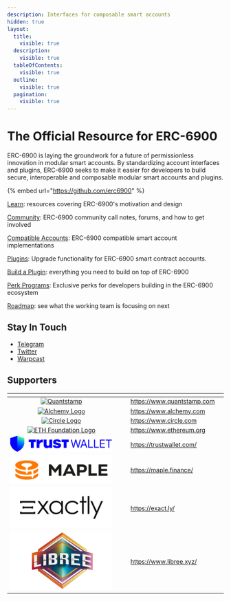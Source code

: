 ```yaml
---
description: Interfaces for composable smart accounts
hidden: true
layout:
  title:
    visible: true
  description:
    visible: true
  tableOfContents:
    visible: true
  outline:
    visible: true
  pagination:
    visible: true
---
```


# The Official Resource for ERC-6900

ERC-6900 is laying the groundwork for a future of permissionless innovation in modular smart accounts. By standardizing account interfaces and plugins, ERC-6900 seeks to make it easier for developers to build secure, interoperable and composable modular smart accounts and plugins.

{% embed url="https://github.com/erc6900" %}

[Learn](learn/): resources covering ERC-6900's motivation and design

[Community](community.md): ERC-6900 community call notes, forums, and how to get involved

[Compatible Accounts](compatible-accounts.md): ERC-6900 compatible smart account implementations

[Plugins](plugins/): Upgrade functionality for ERC-6900 smart contract accounts.

[Build a Plugin](build-a-plugin.md): everything you need to build on top of ERC-6900

[Perk Programs](perk-programs.md): Exclusive perks for developers building in the ERC-6900 ecosystem

[Roadmap](https://github.com/orgs/erc6900/projects/1): see what the working team is focusing on next

## Stay In Touch

* [Telegram](https://t.me/+KfB9WuhKDgk5YzIx)
* [Twitter](https://twitter.com/erc6900)
* [Warpcast](https://warpcast.com/erc6900)&#x20;

## Supporters

<table data-column-title-hidden data-view="cards"><thead><tr><th align="center"></th><th data-hidden></th><th data-hidden></th><th data-hidden data-card-target data-type="content-ref"></th><th data-hidden data-card-cover data-type="files"></th></tr></thead><tbody><tr><td align="center"><a href="https://www.quantstamp.com"><picture><source srcset=".gitbook/assets/quantstamp-logo-on-dark.svg" media="(prefers-color-scheme: dark)"><img src="https://files.gitbook.com/v0/b/gitbook-x-prod.appspot.com/o/spaces%2FImI9L0KXrv1O4bMTE21k%2Fuploads%2F1XePOY6U2oUU0N69ucsB%2Fquanstamp-logo-on-light.svg?alt=media&#x26;token=a0d61373-40df-43ae-bbde-affc11507f1c" alt="Quantstamp"></picture></a></td><td></td><td></td><td><a href="https://www.quantstamp.com">https://www.quantstamp.com</a></td><td></td></tr><tr><td align="center"><a href="https://www.alchemy.com"><picture><source srcset=".gitbook/assets/alchemy-logo-white.png" media="(prefers-color-scheme: dark)"><img src="https://files.gitbook.com/v0/b/gitbook-x-prod.appspot.com/o/spaces%2FImI9L0KXrv1O4bMTE21k%2Fuploads%2FzQq2looZUut1yU9kV9fD%2Falchemy-logo-blue-gradient.png?alt=media&#x26;token=5cbd91f0-eae0-4bc9-92ba-790016af4e75" alt="Alchemy Logo"></picture></a></td><td></td><td></td><td><a href="https://www.alchemy.com">https://www.alchemy.com</a></td><td></td></tr><tr><td align="center"><a href="https://www.circle.com"><picture><source srcset=".gitbook/assets/circle-logo-ondark.svg" media="(prefers-color-scheme: dark)"><img src="https://files.gitbook.com/v0/b/gitbook-x-prod.appspot.com/o/spaces%2FImI9L0KXrv1O4bMTE21k%2Fuploads%2Fhg7RltAL02e1gxtrv1eN%2Fcircle-logo.png?alt=media&#x26;token=869b26da-72f1-4535-a7ed-c3884eb570ae" alt="Circle Logo"></picture></a></td><td></td><td></td><td><a href="https://www.circle.com">https://www.circle.com</a></td><td></td></tr><tr><td align="center"><a href="https://www.ethereum.org"><picture><source srcset=".gitbook/assets/eth-foundation-on-dark.png" media="(prefers-color-scheme: dark)"><img src="https://files.gitbook.com/v0/b/gitbook-x-prod.appspot.com/o/spaces%2FImI9L0KXrv1O4bMTE21k%2Fuploads%2F519ATIWdHSZ5A28WkIqv%2Feth-foundation.webp?alt=media&#x26;token=c031eb93-9b8a-453b-b76e-0d3aa96c51e2" alt="ETH Foundation Logo"></picture></a></td><td></td><td></td><td><a href="https://www.ethereum.org">https://www.ethereum.org</a></td><td></td></tr><tr><td align="center"><a href="https://trustwallet.com/"><img src=".gitbook/assets/Trust Wallet Core Logo_Blue.png" alt="" data-size="original"></a></td><td></td><td></td><td><a href="https://trustwallet.com/">https://trustwallet.com/</a></td><td></td></tr><tr><td align="center"><a href="https://maple.finance"><img src=".gitbook/assets/image (1).png" alt="" data-size="original"></a></td><td></td><td></td><td><a href="https://maple.finance/">https://maple.finance/</a></td><td></td></tr><tr><td align="center"><a href="https://exact.ly"><img src=".gitbook/assets/image (2).png" alt="" data-size="original"></a></td><td></td><td></td><td><a href="https://exact.ly/">https://exact.ly/</a></td><td></td></tr><tr><td align="center"><a href="https://www.libree.xyz"><img src=".gitbook/assets/image (3).png" alt="" data-size="original"></a></td><td></td><td></td><td><a href="https://www.libree.xyz/">https://www.libree.xyz/</a></td><td></td></tr></tbody></table>

